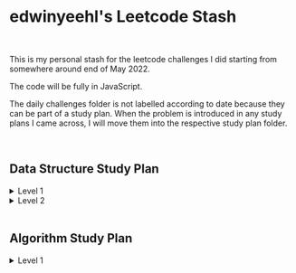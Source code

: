 # edwinyeehl's Leetcode Stash

<br />

This is my personal stash for the leetcode challenges I did starting from somewhere around end of May 2022.

The code will be fully in JavaScript.

The daily challenges folder is not labelled according to date because they can be part of a study plan. When the problem is introduced in any study plans I came across, I will move them into the respective study plan folder.

<br />

## Data Structure Study Plan

<details>
<summary> Level 1</summary>

* [Day 1 - Contains Duplicate](./data-structure-lvl-1/contains_duplicate.js)
* [Day 1 - Maximum Subarray](./data-structure-lvl-1/maximum-subarray.js)
* [Day 2 - Two Sum](./data-structure-lvl-1/two-sum.js)
* [Day 2 - Merge Sorted Array](./data-structure-lvl-1/merge-sorted-array.js)
* [Day 3 - Intersection of Two Arrays II](./data-structure-lvl-1/intersection-of-two-arrays-ii.js)
* [Day 3 - Best Time to Buy and Sell Stock](./data-structure-lvl-1/best-time-to-buy-and-sell-stock.js)
* [Day 4 - Reshape the Matrix](./data-structure-lvl-1/reshape-the-matrix.js)
* [Day 4 - Pascal's Triangle](./data-structure-lvl-1/pascals-triangle.js)
* [Day 5 - Valid Sudoku](./data-structure-lvl-1/valid-sudoku.js)
* [Day 5 - Search a 2D Matrix](./data-structure-lvl-1/search-a-2d-matrix.js)
* [Day 6 - First Unique Character in a String](./data-structure-lvl-1/first-unique-character-in-a-string.js)
* [Day 6 - Ransom Note](./data-structure-lvl-1/ransom-note.js)
* [Day 6 - Valid Anagram](./data-structure-lvl-1/valid-anagram.js)
* [Day 7 - Linked List Cycle](./data-structure-lvl-1/linked-list-cycle.js)
* [Day 7 - Merge Two Sorted Lists](./data-structure-lvl-1/merge-two-sorted-lists.js)
* [Day 7 - Remove Linked List Elements](./data-structure-lvl-1/remove-linked-list-elements.js)
* [Day 8 - Reverse Linked List](./data-structure-lvl-1/reverse-linked-list.js)
* [Day 8 - Remove Duplicates from Sorted List](./data-structure-lvl-1/remove-duplicates-from-sorted-list.js)
* [Day 9 - Valid Parentheses](./data-structure-lvl-1/valid-parentheses.js)
* [Day 9 - Implement Queue using Stacks](./data-structure-lvl-1/implement-queue-using-stacks.js)
* [Day 10 - Binary Tree Preorder Traversal](./data-structure-lvl-1/binary-tree-preorder-traversal.js)
* [Day 10 - Binary Tree Inorder Traversal](./data-structure-lvl-1/binary-tree-inorder-traversal.js)
* [Day 10 - Binary Tree Postorder Traversal](./data-structure-lvl-1/binary-tree-postorder-traversal.js)
* [Day 11 - Binary Tree Level Order Traversal](./data-structure-lvl-1/binary-tree-level-order-traversal.js)
* [Day 11 - Maximum Depth of Binary Tree](./data-structure-lvl-1/maximum-depth-of-binary-tree.js)
* [Day 11 - Symmetric Tree](./data-structure-lvl-1/symmetric-tree.js)
* [Day 12 - Invert Binary Tree](./data-structure-lvl-1/invert-binary-tree.js)
* [Day 12 - Path Sum](./data-structure-lvl-1/path-sum.js)
* [Day 13 - Search in a Binary Search Tree](./data-structure-lvl-1/search-in-a-binary-search-tree.js)
* [Day 13 - Insert into a Binary Search Tree](./data-structure-lvl-1/insert-into-a-binary-search-tree.js)
* [Day 14 - Validate Binary Search Tree](./data-structure-lvl-1/validate-binary-search-tree.js)
* [Day 14 - Two Sum IV - Input is a BST](./data-structure-lvl-1/two-sum-iv-input-is-a-bst.js)
* [Day 14 - Lowest Common Ancestor of a Binary Search Tree](./data-structure-lvl-1/lowest-common-ancestor-of-a-binary-search-tree.js)

</details>

<details>
<summary> Level 2</summary>

* [Day 1 - Single Number](./data-Structure-lvl-2/single-number.js)
* [Day 1 - Majority Element](./data-Structure-lvl-2/majority-element.js)
* [Day 1 - 3Sum](./data-Structure-lvl-2/3sum.js)
* [Day 2 - Sort Colors](./data-Structure-lvl-2/sort-colors.js)
* [Day 2 - Merge Intervals](./data-Structure-lvl-2/merge-intervals.js)
* [Day 2 - Design HashMap](./data-Structure-lvl-2/design-hashmap.js)
* [Day 3 - Pascal's Triangle II](./data-structure-lvl-2/pascals-triangle-ii.js)
* [Day 3 - Rotate Image](./data-structure-lvl-2/rotate-image.js)
* [Day 3 - Spiral Matrix II](./data-structure-lvl-2/spiral-matrix-ii.js)

</details>

<br />

## Algorithm Study Plan

<details>
<summary> Level 1</summary>

* [Day 1 - Binary Search](./algorithm-lvl-1/binary-search.js)
* [Day 1 - First Bad Version](./algorithm-lvl-1/first-bad-version.js)
* [Day 1 -Search Insert Position](./algorithm-lvl-1/search-insert-position.js)
* [Day 2 - Squares of a Sorted Array](./algorithm-lvl-1/squares-of-a-sorted-array.js)
* [Day 2 - Rotate Array](./algorithm-lvl-1/rotate-array.js)
* [Day 3 - Move Zeroes](./algorithm-lvl-1/move-zeroes.js)
* [Day 3 -Two Sum II - Input Array Is Sorted](./algorithm-lvl-1/two-sum-ii-input-array-is-sorted.js)

</details>
